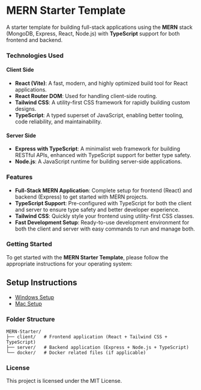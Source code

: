 # MERN Starter Template

A starter template for building full-stack applications using the **MERN** stack (MongoDB, Express, React, Node.js) with **TypeScript** support for both frontend and backend.

### Technologies Used

#### **Client Side**

- **React (Vite)**: A fast, modern, and highly optimized build tool for React applications.
- **React Router DOM**: Used for handling client-side routing.
- **Tailwind CSS**: A utility-first CSS framework for rapidly building custom designs.
- **TypeScript**: A typed superset of JavaScript, enabling better tooling, code reliability, and maintainability.

#### **Server Side**

- **Express with TypeScript**: A minimalist web framework for building RESTful APIs, enhanced with TypeScript support for better type safety.
- **Node.js**: A JavaScript runtime for building server-side applications.

### Features

- **Full-Stack MERN Application**: Complete setup for frontend (React) and backend (Express) to get started with MERN projects.
- **TypeScript Support**: Pre-configured with TypeScript for both the client and server to ensure type safety and better developer experience.
- **Tailwind CSS**: Quickly style your frontend using utility-first CSS classes.
- **Fast Development Setup**: Ready-to-use development environment for both the client and server with easy commands to run and manage both.

### Getting Started

To get started with the **MERN Starter Template**, please follow the appropriate instructions for your operating system:

## Setup Instructions
- [Windows Setup](./.github/WINDOWS.md)
- [Mac Setup](./.github/MAC.md)

### Folder Structure

```
MERN-Starter/
├── client/   # Frontend application (React + Tailwind CSS + TypeScript)
├── server/   # Backend application (Express + Node.js + TypeScript)
└── docker/   # Docker related files (if applicable)
```

### License

This project is licensed under the MIT License.
